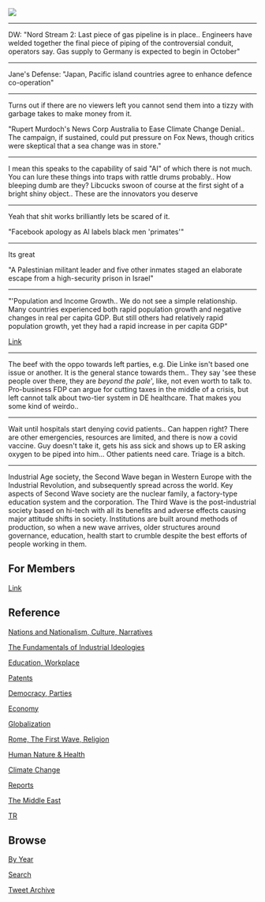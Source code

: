 <img src="https://drive.google.com/uc?export=view&id=1B2wf9R7AMH1d7Vw6e2mucLbIQ5NSjir7"/>


---

DW: "Nord Stream 2: Last piece of gas pipeline is in place.. Engineers
have welded together the final piece of piping of the controversial
conduit, operators say. Gas supply to Germany is expected to begin in
October"

---

Jane's Defense: "Japan, Pacific island countries agree to enhance
defence co-operation"

---

Turns out if there are no viewers left you cannot send them into a
tizzy with garbage takes to make money from it.


"Rupert Murdoch's News Corp Australia to Ease Climate Change
Denial.. The campaign, if sustained, could put pressure on Fox News,
though critics were skeptical that a sea change was in store."

---

I mean this speaks to the capability of said "AI" of which there is
not much.  You can lure these things into traps with rattle drums
probably.. How bleeping dumb are they? Libcucks swoon of course at the
first sight of a bright shiny object.. These are the innovators you
deserve

---

Yeah that shit works brilliantly lets be scared of it. 

"Facebook apology as AI labels black men 'primates'"

---

Its great

"A Palestinian militant leader and five other inmates staged an
elaborate escape from a high-security prison in Israel"

---

"'Population and Income Growth.. We do not see a simple
relationship. Many countries experienced both rapid population growth
and negative changes in real per capita GDP. But still others had
relatively rapid population growth, yet they had a rapid increase in
per capita GDP"

[Link](https://open.lib.umn.edu/principleseconomics/chapter/33-2-population-growth-and-economic-development/)

---

The beef with the oppo towards left parties, e.g. Die Linke isn't
based one issue or another. It is the general stance towards
them.. They say 'see these people over there, they are *beyond the
pale*', like, not even worth to talk to. Pro-business FDP can argue
for cutting taxes in the middle of a crisis, but left cannot talk
about two-tier system in DE healthcare. That makes you some kind of
weirdo..

---

Wait until hospitals start denying covid patients.. Can happen right?
There are other emergencies, resources are limited, and there is now a
covid vaccine. Guy doesn't take it, gets his ass sick and shows up to
ER asking oxygen to be piped into him... Other patients need
care. Triage is a bitch.

---

Industrial Age society, the Second Wave began in Western Europe with
the Industrial Revolution, and subsequently spread across the
world. Key aspects of Second Wave society are the nuclear family, a
factory-type education system and the corporation. The Third Wave is
the post-industrial society based on hi-tech with all its benefits and
adverse effects causing major attitude shifts in society. Institutions
are built around methods of production, so when a new wave arrives,
older structures around governance, education, health start to crumble
despite the best efforts of people working in them.

## For Members

[Link](https://thirdwave-members.herokuapp.com)

## Reference

[Nations and Nationalism, Culture, Narratives](/2013/02/nations-and-nationalism.md)

[The Fundamentals of Industrial Ideologies](/2011/04/fundamentals-of-industrial-ideologies.md)

[Education, Workplace](2017/09/education-workplace.md)

[Patents](/2018/09/patents.md)

[Democracy, Parties](/2016/11/democracy.md)

[Economy](/2018/05/economy.md)

[Globalization](/2018/09/globalization.md)

[Rome, The First Wave, Religion](/2017/12/rome.md)

[Human Nature & Health](/2020/07/human-nature.md)

[Climate Change](/2018/12/climate.md)

[Reports](/2019/05/reports.md)

[The Middle East](/2019/07/middleeast.md)

[TR](../tr)

## Browse

[By Year](years.md)

[Search](search.html)

[Tweet Archive](/tweets/README.md)


